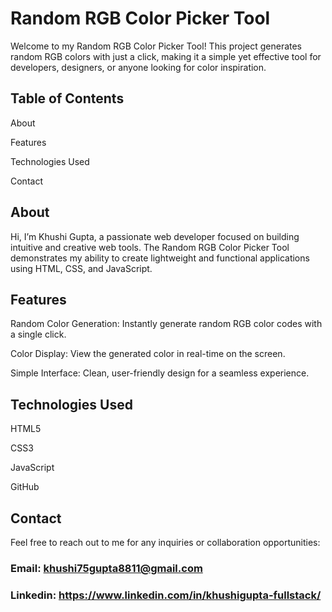 # Random RGB Color Picker Tool



Welcome to my Random RGB Color Picker Tool! This project generates random RGB colors with just a click, making it a simple yet effective tool for developers, designers, or anyone looking for color inspiration.






## Table of Contents

About

Features

Technologies Used

Contact



## About

Hi, I’m Khushi Gupta, a passionate web developer focused on building intuitive and creative web tools. The Random RGB Color Picker Tool demonstrates my ability to create lightweight and functional applications using HTML, CSS, and JavaScript.



## Features

Random Color Generation: Instantly generate random RGB color codes with a single click.

Color Display: View the generated color in real-time on the screen.

Simple Interface: Clean, user-friendly design for a seamless experience.




## Technologies Used

HTML5

CSS3

JavaScript

GitHub


## Contact

Feel free to reach out to me for any inquiries or collaboration opportunities:

### Email: khushi75gupta8811@gmail.com

### Linkedin: https://www.linkedin.com/in/khushigupta-fullstack/
